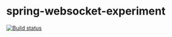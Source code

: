 spring-websocket-experiment
===========================

[![Build status](https://ci.appveyor.com/api/projects/status/kw095cpp1tmlskpx?svg=true)](https://ci.appveyor.com/project/loki2302/spring-websocket-experiment)

